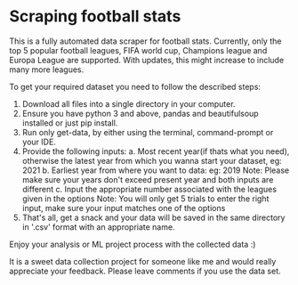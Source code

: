 # Scraping football stats

This is a fully automated data scraper for football stats. 
Currently, only the top 5 popular football leagues, FIFA world cup, Champions league and Europa League are supported.
With updates, this might increase to include many more leagues.

To get your required dataset you need to follow the described steps:
1. Download all files into a single directory in your computer.
2. Ensure you have python 3 and above, pandas and beautifulsoup installed or just pip install.
3. Run only get-data, by either using the terminal, command-prompt or your IDE.
4. Provide the following inputs:
    a. Most recent year(if thats what you need), otherwise the latest year from which you wanna start your dataset, eg: 2021
    b. Earliest year from where you want to data: eg: 2019
    Note: Please make sure your years don't exceed present year and both inputs are different
    c. Input the appropriate number associated with the leagues given in the options
    Note: You will only get 5 trials to enter the right input, make sure your input matches one of the options
5. That's all, get a snack and your data will be saved in the same directory in '.csv' format with an appropriate name.

Enjoy your analysis or ML project process with the collected data :)

It is a sweet data collection project for someone like me and would really appreciate your feedback. 
Please leave comments if you use the data set. 